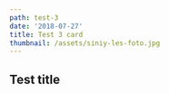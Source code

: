 ```yaml
---
path: test-3
date: '2018-07-27'
title: Test 3 card
thumbnail: /assets/siniy-les-foto.jpg
---
```

## Test title
